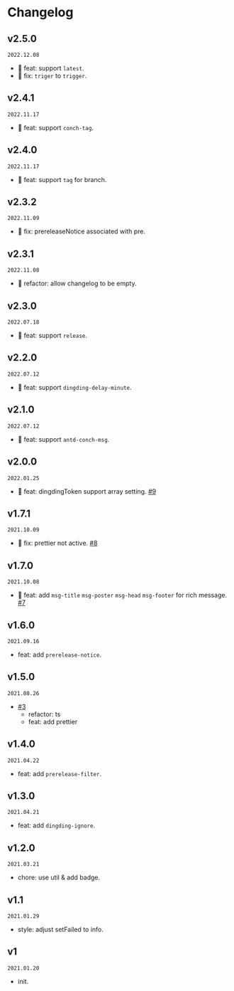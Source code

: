 <!--
🐞 Bug fix
🚀 New feature
💄 Perf
📝 Docs
⚡️ Code style
-->

# Changelog

## v2.5.0

`2022.12.08`

- 🚀 feat: support `latest`.
- 🐞 fix: `triger` to `trigger`.

## v2.4.1

`2022.11.17`

- 🚀 feat: support `conch-tag`.

## v2.4.0

`2022.11.17`

- 🚀 feat: support `tag` for branch.

## v2.3.2

`2022.11.09`

- 🐞 fix: prereleaseNotice associated with pre.

## v2.3.1

`2022.11.08`

- 💄 refactor: allow changelog to be empty.

## v2.3.0

`2022.07.18`

- 🚀 feat: support `release`.

## v2.2.0

`2022.07.12`

- 🚀 feat: support `dingding-delay-minute`.

## v2.1.0

`2022.07.12`

- 🚀 feat: support `antd-conch-msg`.

## v2.0.0

`2022.01.25`

- 🚀 feat: dingdingToken support array setting. [#9](https://github.com/actions-cool/release-helper/pull/9)

## v1.7.1

`2021.10.09`

- 🐞 fix: prettier not active. [#8](https://github.com/actions-cool/release-helper/pull/8)

## v1.7.0

`2021.10.08`

- 🚀 feat: add `msg-title` `msg-poster` `msg-head` `msg-footer` for rich message. [#7](https://github.com/actions-cool/release-helper/pull/7)

## v1.6.0

`2021.09.16`

- feat: add `prerelease-notice`.

## v1.5.0

`2021.08.26`

- [#3](https://github.com/actions-cool/release-helper/pull/3)
  - refactor: ts
  - feat: add prettier

## v1.4.0

`2021.04.22`

- feat: add `prerelease-filter`.

## v1.3.0

`2021.04.21`

- feat: add `dingding-ignore`.

## v1.2.0

`2021.03.21`

- chore: use util & add badge.

## v1.1

`2021.01.29`

- style: adjust setFailed to info.

## v1

`2021.01.20`

- init.
